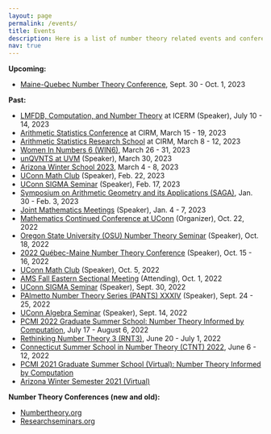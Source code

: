 ```yaml
---
layout: page
permalink: /events/
title: Events
description: Here is a list of number theory related events and conferences that I will attend/have attended. 
nav: true
---
```


<!-- For now, this page is assumed to be a static description of your courses. You can convert it to a collection similar to `_projects/` so that you can have a dedicated page for each course. -->

<!-- * [Binghamton University Graduate Combinatorics, Algebra, and Topology Conference (BUGCAT) 2022](http://seminars.math.binghamton.edu/BUGCAT/index.html) (Speaker), Nov. 5 - 6, 2022 -->

**Upcoming:**
* [Maine-Quebec Number Theory Conference](https://mainequebecnt.github.io/#Programme), Sept. 30 - Oct. 1, 2023

**Past:**
* [LMFDB, Computation, and Number Theory](https://icerm.brown.edu/events/sc-23-lucant/) at ICERM (Speaker), July 10 - 14, 2023
* [Arithmetic Statistics Conference](https://conferences.cirm-math.fr/2675.html) at CIRM, March 15 - 19, 2023
* [Arithmetic Statistics Research School](https://conferences.cirm-math.fr/2679.html) at CIRM, March 8 - 12, 2023
* [Women In Numbers 6 (WIN6)](https://www.birs.ca/events/2023/5-day-workshops/23w5175), March 26 - 31, 2023 
* [unQVNTS at UVM](https://www.uvm.edu/~unqvnts/#0305) (Speaker), March 30, 2023
* [Arizona Winter School 2023](https://swc-math.github.io/), March 4 - 8, 2023
* [UConn Math Club](https://events.uconn.edu/event/97248/2023-02-22) (Speaker), Feb. 22, 2023
* [UConn SIGMA Seminar](https://math.uconn.edu/research/sigma-seminar/) (Speaker), Feb. 17, 2023
* [Symposium on Arithmetic Geometry and its Applications (SAGA)](https://conferences.cirm-math.fr/2801.html), Jan. 30 - Feb. 3, 2023
* [Joint Mathematics Meetings](https://www.jointmathematicsmeetings.org//jmm) (Speaker), Jan. 4 - 7, 2023
* [Mathematics Continued Conference at UConn](https://mcc.math.uconn.edu/) (Organizer), Oct. 22, 2022
* [Oregon State University (OSU) Number Theory Seminar](https://math.oregonstate.edu/numbertheory_seminar#:~:text=The%20Number%20Theory%20Seminar%20is,%2C%20representation%20theory%2C%20and%20more.) (Speaker), Oct. 18, 2022
* [2022 Québec-Maine Number Theory Conference](https://archimede.mat.ulaval.ca/QUEBEC-MAINE/22/qm22.html) (Speaker), Oct. 15 - 16, 2022
* [UConn Math Club](https://events.uconn.edu/event/94102/2022-10-05) (Speaker), Oct. 5, 2022
* [AMS Fall Eastern Sectional Meeting](http://www.ams.org/meetings/sectional/2301_program.html) (Attending), Oct. 1, 2022
* [UConn SIGMA Seminar](https://math.uconn.edu/research/sigma-seminar/) (Speaker), Sept. 30, 2022
* [PAlmetto Number Theory Series (PANTS) XXXIV](https://webpages.charlotte.edu/aroy15/PANTS34/?fbclid=IwAR1LVh0wql_GhT_eP2o9ReMlVeU8zejGInVvAVG8mRLU6kwjt-R6SzIGqCs#) (Speaker), Sept. 24 - 25, 2022
* [UConn Algebra Seminar](https://math.uconn.edu/algebra-seminar/) (Speaker), Sept. 14, 2022
* [PCMI 2022 Graduate Summer School: Number Theory Informed by Computation](https://www.ias.edu/pcmi/pcmi-2022-graduate-summer-school), July 17 - August 6, 2022
* [Rethinking Number Theory 3 (RNT3)](https://sites.google.com/view/rethinkingnumbertheory/home), June 20 - July 1, 2022
* [Connecticut Summer School in Number Theory (CTNT) 2022](https://ctnt-summer.math.uconn.edu/), June 6 - 12, 2022
* [PCMI 2021 Graduate Summer School (Virtual): Number Theory Informed by Computation](https://www.ias.edu/pcmi/programs/pcmi-2021-graduate-summer-school)
* [Arizona Winter Semester 2021 (Virtual)](https://www.math.arizona.edu/~swc/aws/2021/index.html)

**Number Theory Conferences (new and old):**
* [Numbertheory.org](http://www.numbertheory.org/ntw/N3.html)
* [Researchseminars.org](https://researchseminars.org)
